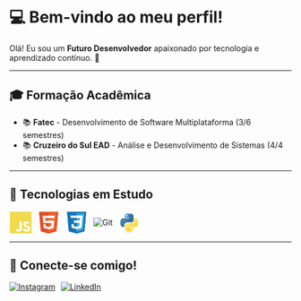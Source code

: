 # 💻 Bem-vindo ao meu perfil!

Olá! Eu sou um **Futuro Desenvolvedor** apaixonado por tecnologia e aprendizado contínuo. 👋

---

## 🎓 Formação Acadêmica

- 📚 **Fatec** - Desenvolvimento de Software Multiplataforma (3/6 semestres)
- 📚 **Cruzeiro do Sul EAD** - Análise e Desenvolvimento de Sistemas (4/4 semestres)

---

## 🚀 Tecnologias em Estudo

<div style="display: flex; gap: 10px; align-items: center;">
  <img src="https://raw.githubusercontent.com/devicons/devicon/master/icons/javascript/javascript-plain.svg" alt="JavaScript" height="40" width="40">
  <img src="https://raw.githubusercontent.com/devicons/devicon/master/icons/html5/html5-original.svg" alt="HTML5" height="40" width="40">
  <img src="https://raw.githubusercontent.com/devicons/devicon/master/icons/css3/css3-original.svg" alt="CSS3" height="40" width="40">
  <img src="https://img.shields.io/badge/GIT-E44C30?style=for-the-badge&logo=git&logoColor=white" alt="Git">
  <img src="https://github.com/devicons/devicon/blob/master/icons/python/python-original.svg" alt="Python" height="40" width="40">
</div>

---

## 📲 Conecte-se comigo!

<div style="display: flex; gap: 10px;">
  <a href="https://www.instagram.com/lophezzz/" target="_blank">
    <img src="https://img.shields.io/badge/-Instagram-%23E4405F?style=for-the-badge&logo=instagram&logoColor=white" alt="Instagram">
  </a>
  <a href="https://www.linkedin.com/in/matheus-lopes-2b2a83265/" target="_blank">
    <img src="https://img.shields.io/badge/-LinkedIn-%230077B5?style=for-the-badge&logo=linkedin&logoColor=white" alt="LinkedIn">
  </a>
</div>
